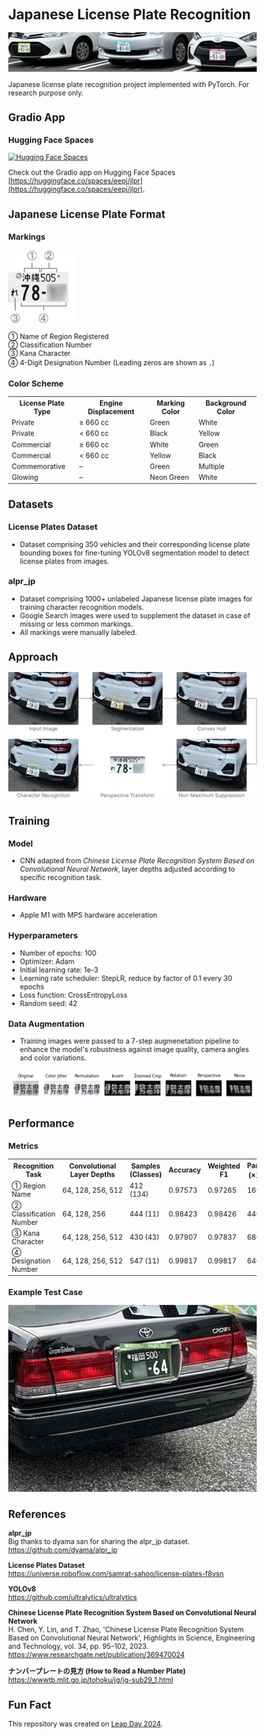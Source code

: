 # Japanese License Plate Recognition
![Example use case](./images/AYapiMKfSYI.png)

Japanese license plate recognition project implemented with PyTorch. For research purpose only.

## Gradio App
### Hugging Face Spaces
[![Hugging Face Spaces](https://img.shields.io/badge/%F0%9F%A4%97%20Hugging%20Face-Spaces-blue)](https://huggingface.co/spaces/eepj/jlpr)

Check out the Gradio app on Hugging Face Spaces [https://huggingface.co/spaces/eepj/jlpr](https://huggingface.co/spaces/eepj/jlpr).

## Japanese License Plate Format
### Markings
<img src="./images/XZjptNTxOZF.png" height=150px>

① Name of Region Registered
<br>
② Classification Number
<br>
③ Kana Character
<br>
④ 4-Digit Designation Number (Leading zeros are shown as ．)

### Color Scheme
<table>
  <tr>
    <th>License Plate Type</th>
    <th>Engine Displacement</th>
    <th>Marking Color</th>
    <th>Background Color</th>
  </tr>
  <tr>
    <td>Private</td>
    <td>≥ 660 cc</td>
    <td>Green</td>
    <td>White</td>
  </tr>
  <tr>
    <td>Private</td>
    <td>< 660 cc</td>
    <td>Black</td>
    <td>Yellow</td>
  </tr>
  <tr>
    <td>Commercial</td>
    <td>≥ 660 cc</td>
    <td>White</td>
    <td>Green</td>
  </tr>
  <tr>
    <td>Commercial</td>
    <td>< 660 cc</td>
    <td>Yellow</td>
    <td>Black</td>
  </tr>
  <tr>
    <td>Commemorative</td>
    <td>–</td>
    <td>Green</td>
    <td>Multiple</td>
  </tr>
  <tr>
    <td>Glowing</td>
    <td>–</td>
    <td>Neon Green</td>
    <td>White</td>
  </tr>
</table>


## Datasets
### License Plates Dataset
* Dataset comprising 350 vehicles and their corresponding license plate bounding boxes for fine-tuning YOLOv8 segmentation model to detect license plates from images.

### alpr_jp
* Dataset comprising 1000+ unlabeled Japanese license plate images for training character recognition models.
* Google Search images were used to supplement the dataset in case of missing or less common markings.
* All markings were manually labeled.

## Approach
![Approach](images/ZeluqoXjBnVr.png)

## Training
### Model
* CNN adapted from *Chinese License Plate Recognition System Based on Convolutional Neural Network*, layer depths adjusted according to specific recognition task.
### Hardware
* Apple M1 with MPS hardware acceleration

### Hyperparameters
* Number of epochs: 100
* Optimizer: Adam
* Initial learning rate: 1e-3
* Learning rate scheduler: StepLR, reduce by factor of 0.1 every 30 epochs
* Loss function: CrossEntropyLoss
* Random seed: 42

### Data Augmentation
 * Training images were passed to a 7-step augmenetation pipeline to enhance the model's robustness against image quality, camera angles and color variations.

![Augmentation pipeline](./images/HIMwhOP3XxY.png)

## Performance

### Metrics
<table>
  <tr>
    <th>Recognition Task</th>
    <th>Convolutional Layer Depths</th>
    <th>Samples (Classes)</th>
    <th>Accuracy</th>
    <th>Weighted F1</th>
    <th>Params (×10<sup>3</sup>)</th>
  </tr>
  <tr>
    <td>① Region Name</td>
    <td style="white-space: nowrap;">64, 128, 256, 512</td>
    <td>412 (134)</td>
    <td>0.97573</td>
    <td>0.97265</td>
    <td>1690</td>
  </tr>
  <tr>
    <td>② Classification Number</td>
    <td style="white-space: nowrap;">64, 128, 256</td>
    <td>444 (11)</td>
    <td>0.98423</td>
    <td>0.98426</td>
    <td>440</td>
  </tr>
  <tr>
    <td>③ Kana Character</td>
    <td style="white-space: nowrap;">64, 128, 256, 512</td>
    <td>430 (43)</td>
    <td>0.97907</td>
    <td>0.97837</td>
    <td>680</td>
  </tr>
  <tr>
    <td>④ Designation Number</td>
    <td style="white-space: nowrap;">64, 128, 256, 512</td>
    <td>547 (11)</td>
    <td>0.99817</td>
    <td>0.99817</td>
    <td>646</td>
  </tr>
</table>

### Example Test Case
![Example](images/JixorLpQmKaN.png)

## References
**alpr_jp**
<br>
Big thanks to dyama san for sharing the alpr_jp dataset.
<br>
https://github.com/dyama/alpr_jp

**License Plates Dataset**
<br>
https://universe.roboflow.com/samrat-sahoo/license-plates-f8vsn

**YOLOv8**
<br>
https://github.com/ultralytics/ultralytics

**Chinese License Plate Recognition System Based on Convolutional Neural Network**
<br>
H. Chen, Y. Lin, and T. Zhao, 'Chinese License Plate Recognition System Based on Convolutional Neural Network', Highlights in Science, Engineering and Technology, vol. 34, pp. 95–102, 2023.
<br>
https://www.researchgate.net/publication/369470024

**ナンバープレートの見方 (How to Read a Number Plate)**
<br>
https://wwwtb.mlit.go.jp/tohoku/jg/jg-sub29_1.html


## Fun Fact
This repository was created on [Leap Day 2024](https://doodles.google/doodle/leap-day-2024/).
